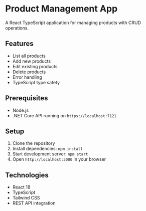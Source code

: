 # Product Management App

A React TypeScript application for managing products with CRUD operations.

## Features
- List all products
- Add new products
- Edit existing products
- Delete products
- Error handling
- TypeScript type safety

## Prerequisites
- Node.js
- .NET Core API running on `https://localhost:7121`

## Setup
1. Clone the repository
2. Install dependencies: `npm install`
3. Start development server: `npm start`
4. Open `http://localhost:3000` in your browser

## Technologies
- React 18
- TypeScript
- Tailwind CSS
- REST API integration

